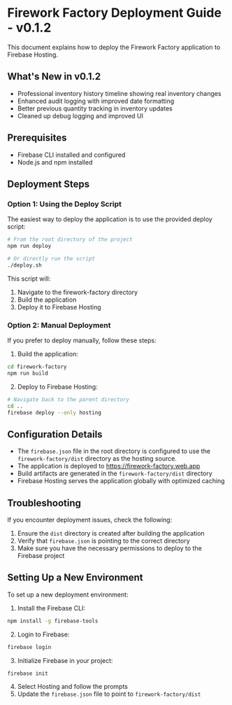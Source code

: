 # Firework Factory Deployment Guide - v0.1.2

This document explains how to deploy the Firework Factory application to Firebase Hosting.

## What's New in v0.1.2
- Professional inventory history timeline showing real inventory changes
- Enhanced audit logging with improved date formatting
- Better previous quantity tracking in inventory updates
- Cleaned up debug logging and improved UI

## Prerequisites

- Firebase CLI installed and configured
- Node.js and npm installed

## Deployment Steps

### Option 1: Using the Deploy Script

The easiest way to deploy the application is to use the provided deploy script:

```bash
# From the root directory of the project
npm run deploy

# Or directly run the script
./deploy.sh
```

This script will:
1. Navigate to the firework-factory directory
2. Build the application
3. Deploy it to Firebase Hosting

### Option 2: Manual Deployment

If you prefer to deploy manually, follow these steps:

1. Build the application:
```bash
cd firework-factory
npm run build
```

2. Deploy to Firebase Hosting:
```bash
# Navigate back to the parent directory
cd ..
firebase deploy --only hosting
```

## Configuration Details

- The `firebase.json` file in the root directory is configured to use the `firework-factory/dist` directory as the hosting source.
- The application is deployed to https://firework-factory.web.app
- Build artifacts are generated in the `firework-factory/dist` directory
- Firebase Hosting serves the application globally with optimized caching

## Troubleshooting

If you encounter deployment issues, check the following:

1. Ensure the `dist` directory is created after building the application
2. Verify that `firebase.json` is pointing to the correct directory
3. Make sure you have the necessary permissions to deploy to the Firebase project

## Setting Up a New Environment

To set up a new deployment environment:

1. Install the Firebase CLI:
```bash
npm install -g firebase-tools
```

2. Login to Firebase:
```bash
firebase login
```

3. Initialize Firebase in your project:
```bash
firebase init
```

4. Select Hosting and follow the prompts
5. Update the `firebase.json` file to point to `firework-factory/dist`
